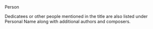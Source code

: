 Person

Dedicatees or other people mentioned in the title are also listed under Personal Name along with additional authors and composers.